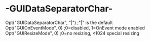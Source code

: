 # -GUIDataSeparatorChar-
Opt("GUIDataSeparatorChar", "|") ;"|" is the default Opt("GUIOnEventMode", 0) ;0=disabled, 1=OnEvent mode enabled Opt("GUIResizeMode", 0) ;0=no resizing, &lt;1024 special resizing
